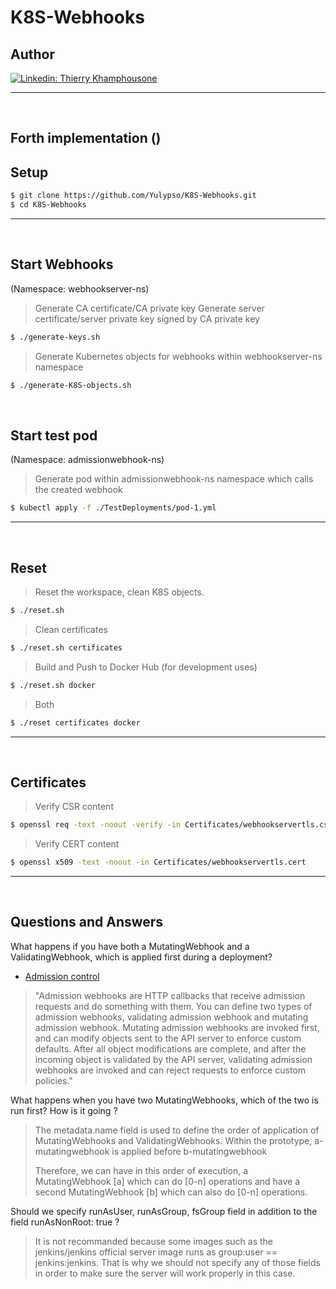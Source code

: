 # K8S-Webhooks

## Author

[![Linkedin: Thierry Khamphousone](https://img.shields.io/badge/-Thierry_Khamphousone-blue?style=flat-square&logo=Linkedin&logoColor=white&link=https://www.linkedin.com/in/tkhamphousone/)](https://www.linkedin.com/in/tkhamphousone)

---

<br/>

## Forth implementation ()

## Setup

```bash
$ git clone https://github.com/Yulypso/K8S-Webhooks.git
$ cd K8S-Webhooks
```

---

<br/>

## Start Webhooks 
(Namespace: webhookserver-ns)

> Generate CA certificate/CA private key 
> Generate server certificate/server private key signed by CA private key

```bash
$ ./generate-keys.sh
```

> Generate Kubernetes objects for webhooks within webhookserver-ns namespace
```bash
$ ./generate-K8S-objects.sh
```

<br/>

## Start test pod 
(Namespace: admissionwebhook-ns)

> Generate pod within admissionwebhook-ns namespace which calls the created webhook
```bash
$ kubectl apply -f ./TestDeployments/pod-1.yml
```

---

<br/>

## Reset

> Reset the workspace, clean K8S objects. 
```bash
$ ./reset.sh
```

> Clean certificates
```bash
$ ./reset.sh certificates
```

> Build and Push to Docker Hub (for development uses)
```bash
$ ./reset.sh docker
```

> Both
```bash
$ ./reset certificates docker
```

---

<br/>

## Certificates

> Verify CSR content
```bash
$ openssl req -text -noout -verify -in Certificates/webhookservertls.csr
```

> Verify CERT content
```bash
$ openssl x509 -text -noout -in Certificates/webhookservertls.cert
```

---

<br/>

## Questions and Answers

What happens if you have both a MutatingWebhook and a ValidatingWebhook, which is applied first during a deployment? 
- [Admission control](https://kubernetes.io/docs/reference/access-authn-authz/extensible-admission-controllers/)
> "Admission webhooks are HTTP callbacks that receive admission requests and do something with them. You can define two types of admission webhooks, validating admission webhook and mutating admission webhook. Mutating admission webhooks are invoked first, and can modify objects sent to the API server to enforce custom defaults. After all object modifications are complete, and after the incoming object is validated by the API server, validating admission webhooks are invoked and can reject requests to enforce custom policies."

What happens when you have two MutatingWebhooks, which of the two is run first? How is it going ?
> The metadata.name field is used to define the order of application of MutatingWebhooks and ValidatingWebhooks. Within the prototype, a-mutatingwebhook is applied before b-mutatingwebhook 
> 
> Therefore, we can have in this order of execution, a MutatingWebhook [a] which can do [0-n] operations and have a second MutatingWebhook [b] which can also do [0-n] operations.

Should we specify runAsUser, runAsGroup, fsGroup field in addition to the field runAsNonRoot: true ? 
> It is not recommanded because some images such as the jenkins/jenkins official server image runs as group:user == jenkins:jenkins. That is why we should not specify any of those fields in order to make sure the server will work properly in this case.

